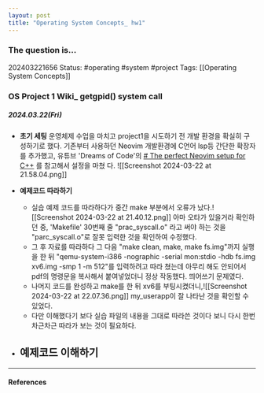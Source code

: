 ```yaml
---
layout: post
title: "Operating System Concepts_ hw1"
---
```


### The question is...

202403221656
Status: #operating #system #project 
Tags: [[Operating System Concepts]]
### OS Project 1 Wiki_ getgpid() system call

##### 2024.03.22(Fri)
- **초기 세팅**
	운영체제 수업을 마치고 project1을 시도하기 전 개발 환경을 확실히 구성하기로 했다. 기존부터 사용하던 Neovim 개발환경에 C언어 lsp등 간단한 확장자를 추가했고, 유튜브 'Dreams of Code'의 [# The perfect Neovim setup for C++](https://youtu.be/lsFoZIg-oDs?si=0wAjFCH58hwojHcc) 를 참고해서 설정을 마쳤
	다. ![[Screenshot 2024-03-22 at 21.58.04.png]]

- **예제코드 따라하기**
	- 실습 예제 코드를 따라하다가 중간 make 부분에서 오류가 났다.![[Screenshot 2024-03-22 at 21.40.12.png]]
	  아마 오타가 있을거라 확인하던 중, 'Makefile' 30번째 줄 "prac_syscall.o\" 라고 써야 하는 것을 "parc_syscall.o\"로 잘못 입력한 것을 확인하여 수정했다.
	- 그 후 자료를 따라하다 그 다음 "make clean, make, make fs.img"까지 실행을 한 뒤  "qemu-system-i386 -nographic -serial mon:stdio -hdb fs.img xv6.img -smp 1 -m 512"를 입력하려고 따라 쳤는데 아무리 해도 안되어서 pdf의 명령문을 복사해서 붙여넣었더니 정상 작동했다. 띄어쓰기 문제였다.
	- 나머지 코드를 완성하고 make를 한 뒤 xv6를 부팅시켰더니,![[Screenshot 2024-03-22 at 22.07.36.png]]
	  my_userapp이 잘 나타난 것을 확인할 수 있었다.
	- 다만 이해했다기 보다 실습 파일의 내용을 그대로 따라쓴 것이다 보니 다시 한번 차근차근 따라가 보는 것이 필요하다.

- **예제코드 이해하기**
	- 

---
#### References


